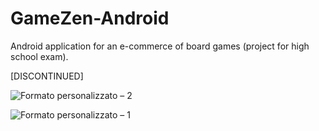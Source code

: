 # GameZen-Android
Android application for an e-commerce of board games (project for high school exam).

[DISCONTINUED]

![Formato personalizzato – 2](https://user-images.githubusercontent.com/64090606/145389185-d62aeb56-e0c1-4b9b-9f0e-a6a75dfa5c9c.png)

![Formato personalizzato – 1](https://user-images.githubusercontent.com/64090606/145389214-de4bdc86-5b29-41fa-9b93-8270fa1838a6.png)
